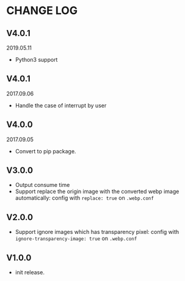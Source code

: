# CHANGE LOG

## V4.0.1

2019.05.11

- Python3 support

## V4.0.1

2017.09.06

- Handle the case of interrupt by user

## V4.0.0

2017.09.05

- Convert to pip package.

## V3.0.0

- Output consume time
- Support replace the origin image with the converted webp image automatically: config with `replace: true` on `.webp.conf`

## V2.0.0

- Support ignore images which has transparency pixel: config with `ignore-transparency-image: true` on `.webp.conf`

## V1.0.0

- init release.
